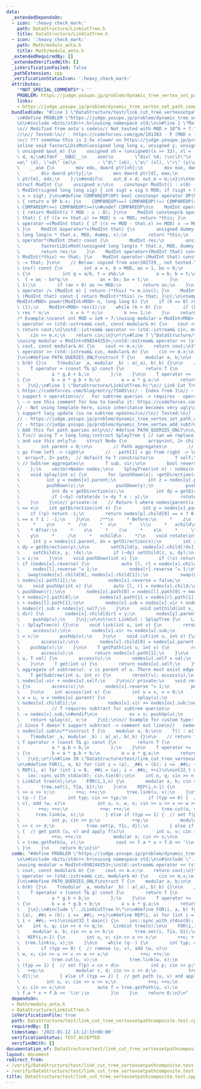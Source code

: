 ```yaml
---
data:
  _extendedDependsOn:
  - icon: ':heavy_check_mark:'
    path: DataStructure/LinkCutTree.h
    title: DataStructure/LinkCutTree.h
  - icon: ':heavy_check_mark:'
    path: Math/modulo_anta.h
    title: Math/modulo_anta.h
  _extendedRequiredBy: []
  _extendedVerifiedWith: []
  _isVerificationFailed: false
  _pathExtension: cpp
  _verificationStatusIcon: ':heavy_check_mark:'
  attributes:
    '*NOT_SPECIAL_COMMENTS*': ''
    PROBLEM: https://judge.yosupo.jp/problem/dynamic_tree_vertex_set_path_composite
    links:
    - https://judge.yosupo.jp/problem/dynamic_tree_vertex_set_path_composite
  bundledCode: "#line 1 \"DataStructure/test/link_cut_tree_vertexsetpathcomposite.test.cpp\"\
    \n#define PROBLEM \"https://judge.yosupo.jp/problem/dynamic_tree_vertex_set_path_composite\"\
    \n\n#include <bits/stdc++.h>\nusing namespace std;\n\n#line 1 \"Math/modulo_anta.h\"\
    \n// Modified from anta's code\n// Not tested with MOD > 10^9 + 7.\n// Slow?\n\
    //\n// Tested:\n// - https://codeforces.com/gym/101383 - F (MOD = 1e9+7, +, *)\n\
    \n// ??? somehow this is 2.5x slower on https://judge.yosupo.jp/problem/matrix_product\n\
    inline void fasterLLDivMod(unsigned long long x, unsigned y, unsigned &out_d,\
    \ unsigned &out_m) {\n    unsigned xh = (unsigned)(x >> 32), xl = (unsigned)x,\
    \ d, m;\n#ifdef __GNUC__\n    asm(\n        \"divl %4; \\n\\t\"\n        : \"\
    =a\" (d), \"=d\" (m)\n        : \"d\" (xh), \"a\" (xl), \"r\" (y)\n    );\n#else\n\
    \    __asm {\n        mov edx, dword ptr[xh];\n        mov eax, dword ptr[xl];\n\
    \        div dword ptr[y];\n        mov dword ptr[d], eax;\n        mov dword\
    \ ptr[m], edx;\n    };\n#endif\n    out_d = d; out_m = m;\n}\n\ntemplate<int MOD>\n\
    struct ModInt {\n    unsigned x;\n\n    constexpr ModInt() : x(0) { }\n    constexpr\
    \ ModInt(signed long long sig) { int sigt = sig % MOD; if (sigt < 0) sigt += MOD;\
    \ x = sigt; }\n\n#define COMPAREOP(OP) bool constexpr operator OP(ModInt b) const\
    \ { return x OP b.x; }\n    COMPAREOP(==) COMPAREOP(!=) COMPAREOP(<) COMPAREOP(>)\
    \ COMPAREOP(<=) COMPAREOP(>=)\n#undef COMPAREOP\n\n    ModInt operator-() const\
    \ { return ModInt(x ? MOD - x : 0); }\n\n    ModInt constexpr& operator+=(ModInt\
    \ that) { if ((x += that.x) >= MOD) x -= MOD; return *this; }\n    ModInt constexpr&\
    \ operator-=(ModInt that) { if ((x += MOD - that.x) >= MOD) x -= MOD; return *this;\
    \ }\n    ModInt &operator*=(ModInt that) {\n        unsigned dummy;\n        fasterLLDivMod((unsigned\
    \ long long)x * that.x, MOD, dummy, x);\n        return *this;\n    }\n    ModInt\
    \ operator*(ModInt that) const {\n        ModInt res;\n        unsigned dummy;\n\
    \        fasterLLDivMod((unsigned long long)x * that.x, MOD, dummy, res.x);\n\
    \        return res;\n    }\n    ModInt operator+(ModInt that) const { return\
    \ ModInt(*this) += that; }\n    ModInt operator-(ModInt that) const { return ModInt(*this)\
    \ -= that; }\n\n    // Below: copied from user202729_, not tested.\n    ModInt\
    \ inv() const {\n        int a = x, b = MOD, ax = 1, bx = 0;\n        while (b)\
    \ {\n            int q = a/b, t = a%b;\n            a = b; b = t;\n          \
    \  t = ax - bx*q;\n            ax = bx; bx = t;\n        }\n        assert(a ==\
    \ 1);\n        if (ax < 0) ax += MOD;\n        return ax;\n    }\n    ModInt&\
    \ operator /= (ModInt m) { return (*this) *= m.inv(); }\n    ModInt operator /\
    \ (ModInt that) const { return ModInt(*this) /= that; }\n};\n\ntemplate<int MOD>\n\
    ModInt<MOD> power(ModInt<MOD> n, long long k) {\n    if (k == 0) return ModInt<MOD>\
    \ (1);\n    ModInt<MOD> res(1);\n    while (k > 0) {\n        if (k & 1) res =\
    \ res * n;\n        n = n * n;\n        k >>= 1;\n    }\n    return res;\n}\n\n\
    /* Example:\nconst int MOD = 1e9 + 7;\nusing modular = ModInt<MOD>;\n\nstd::ostream&\
    \ operator << (std::ostream& cout, const modular& m) {\n    cout << m.x;\n   \
    \ return cout;\n}\nstd::istream& operator >> (std::istream& cin, modular& m) {\n\
    \    cin >> m.x;\n    return cin;\n}\n*/\n#line 7 \"DataStructure/test/link_cut_tree_vertexsetpathcomposite.test.cpp\"\
    \nusing modular = ModInt<998244353>;\nstd::ostream& operator << (std::ostream&\
    \ cout, const modular& m) {\n    cout << m.x;\n    return cout;\n}\nstd::istream&\
    \ operator >> (std::istream& cin, modular& m) {\n    cin >> m.x;\n    return cin;\n\
    }\n\n#define PATH_QUERIES_ONLY\nstruct T {\n    modular a, b;\n\n    T() : a(1),\
    \ b(0) {}\n    T(modular _a, modular _b) : a(_a), b(_b) {}\n\n    // return f(g())\n\
    \    T operator + (const T& g) const {\n        return T {\n            a * g.a,\n\
    \            a * g.b + b,\n        };\n    }\n\n    T operator += (const T& g)\
    \ {\n        b = a * g.b + b;\n        a = a * g.a;\n        return *this;\n \
    \   }\n};\n#line 1 \"DataStructure/LinkCutTree.h\"\n// Link Cut Tree; copied from\
    \ https://codeforces.com/blog/entry/75885\n// - Index from 1\n// - T needs to\
    \ support + operation\n//   For subtree queries -> requires - operation\n//  \
    \ --> see this comment for how to handle it: https://codeforces.com/blog/entry/67637?#comment-650424\n\
    // - Not using template here, since inheritance becomes very ugly\n// - Doesn't\
    \ support lazy update (so no subtree updates)\n//\n// Tested:\n// - https://judge.yosupo.jp/problem/dynamic_tree_subtree_add_subtree_sum\n\
    // - https://judge.yosupo.jp/problem/dynamic_tree_vertex_set_path_composite\n\
    // - https://judge.yosupo.jp/problem/dynamic_tree_vertex_add_subtree_sum\n\n//\
    \ Add this for path queries only\n// #define PATH_QUERIES_ONLY\n\n// TODO: Specify\
    \ T\n// using T = long long;\nstruct SplayTree { // can we replace SplayTreeById\
    \ and use this only?\n    struct Node {\n        array<int, 2> child = {0, 0};\n\
    \        int parent = 0;\n\n        // Path aggregates\n        // - path[0] =\
    \ go from left -> right\n        // - path[1] = go from right -> left\n      \
    \  array<T, 2> path;  // default to T constructor\n        T self;\n\n       \
    \ // Subtree aggregates\n        T sub, vir;\n\n        bool reverse = false;\n\
    \    };\n    vector<Node> nodes;\n\n    SplayTree(int n) : nodes(n + 1) {}\n\n\
    \    void splay(int x) {\n        for (pushDown(x); ~getDirection(x); ) {\n  \
    \          int y = nodes[x].parent;\n            int z = nodes[y].parent;\n  \
    \          pushDown(z);\n            pushDown(y);\n            pushDown(x);\n\
    \            int dx = getDirection(x);\n            int dy = getDirection(y);\n\
    \            if (~dy) rotate(dx != dy ? x : y);\n            rotate(x);\n    \
    \    }\n    }\n\n// private:\n    // Return t where nodes[parent(x)].child[t]\
    \ == x\n    int getDirection(int x) {\n        int p = nodes[x].parent;\n    \
    \    if (!p) return -1;\n        return nodes[p].child[0] == x ? 0 : nodes[p].child[1]\
    \ == x ? 1 : -1;\n    }\n\n    /**\n     * Before:\n     *    z\n     *    |\n\
    \     *    y\n     *   /\n     *  x\n     *   \\\n     *   xchild\n     * \n \
    \    * After:\n     *    z\n     *    |\n     *    x\n     *     \\\n     *  \
    \    y\n     *     /\n     *   xchild\n     */\n    void rotate(int x) {\n   \
    \     int y = nodes[x].parent, dx = getDirection(x);\n        int z = nodes[y].parent,\
    \ dy = getDirection(y);\n\n        setChild(y, nodes[x].child[!dx], dx);\n   \
    \     setChild(x, y, !dx);\n        if (~dy) setChild(z, x, dy);\n        nodes[x].parent\
    \ = z;\n    }\n\n    void pushDown(int x) {\n        if (!x) return;\n       \
    \ if (nodes[x].reverse) {\n            auto [l, r] = nodes[x].child;\n       \
    \     nodes[l].reverse ^= 1;\n            nodes[r].reverse ^= 1;\n\n         \
    \   swap(nodes[x].child[0], nodes[x].child[1]);\n            swap(nodes[x].path[0],\
    \ nodes[x].path[1]);\n            nodes[x].reverse = false;\n        }\n    }\n\
    \n    void pushUp(int x) {\n        auto [l, r] = nodes[x].child;\n        pushDown(l);\
    \ pushDown(r);\n\n        nodes[x].path[0] = nodes[l].path[0] + nodes[x].self\
    \ + nodes[r].path[0];\n        nodes[x].path[1] = nodes[r].path[1] + nodes[x].self\
    \ + nodes[l].path[1];\n\n        nodes[x].sub = nodes[x].vir + nodes[l].sub +\
    \ nodes[r].sub + nodes[x].self;\n    }\n\n    void setChild(int x, int y, int\
    \ dir) {\n        nodes[x].child[dir] = y;\n        nodes[y].parent = x;\n   \
    \     pushUp(x);\n    }\n};\n\nstruct LinkCut : SplayTree {\n    LinkCut(int n)\
    \ : SplayTree(n) {}\n\n    void link(int u, int v) {\n        reroot(u);\n   \
    \     access(v);\n\n        nodes[v].vir += nodes[u].sub;\n        nodes[u].parent\
    \ = v;\n        pushUp(v);\n    }\n\n    void cut(int u, int v) {\n        reroot(u);\n\
    \        access(v);\n\n        nodes[v].child[0] = nodes[u].parent = 0;\n    \
    \    pushUp(v);\n    }\n\n    T getPath(int u, int v) {\n        reroot(u);\n\
    \        access(v);\n        return nodes[v].path[1];\n    }\n\n    void set(int\
    \ u, T val) {\n        access(u);\n        nodes[u].self = val;\n        pushUp(u);\n\
    \    }\n\n    T get(int u) {\n        return nodes[u].self;\n    }\n\n    // Get\
    \ aggregate of subtree(u). v is parent of u. There must exist edge(v, u) (?)\n\
    \    T getSubtree(int u, int v) {\n        reroot(v); access(u);\n        return\
    \ nodes[u].vir + nodes[u].self;\n    }\n\n// private:\n    void reroot(int x)\
    \ {\n        access(x);\n        nodes[x].reverse ^= 1;\n        pushDown(x);\n\
    \    }\n\n    int access(int x) {\n        int u = x, v = 0;\n        for (; u;\
    \ v = u, u = nodes[u].parent) {\n            splay(u);\n            int& ov =\
    \ nodes[u].child[1];\n            nodes[u].vir += nodes[ov].sub;\n#ifndef PATH_QUERIES_ONLY\n\
    \            // T requires subtract for subtree queries\n            nodes[u].vir\
    \ -= nodes[v].sub;\n#endif\n\n            ov = v; pushUp(u);\n        }\n    \
    \    return splay(x), v;\n    }\n};\n\n// Example for custom type: // https://judge.yosupo.jp/problem/dynamic_tree_vertex_set_path_composite\n\
    // Since T doesn't support subtract -> comment out line\n//   nodes[u].vir -=\
    \ nodes[v].sub\n/**\nstruct T {\n    modular a, b;\n\n    T() : a(1), b(0) {}\n\
    \    T(modular _a, modular _b) : a(_a), b(_b) {}\n\n    // return f(g())\n   \
    \ T operator + (const T& g) const {\n        return T {\n            a * g.a,\n\
    \            a * g.b + b,\n        };\n    }\n\n    T operator += (const T& g)\
    \ {\n        b = a * g.b + b;\n        a = a * g.a;\n        return *this;\n \
    \   }\n};\n*/\n#line 39 \"DataStructure/test/link_cut_tree_vertexsetpathcomposite.test.cpp\"\
    \n\n#define FOR(i, a, b) for (int i = (a), _##i = (b); i <= _##i; ++i)\n#define\
    \ REP(i, a) for (int i = 0, _##i = (a); i < _##i; ++i)\n\nint32_t main() {\n \
    \   ios::sync_with_stdio(0); cin.tie(0);\n\n    int n, q; cin >> n >> q;\n   \
    \ LinkCut tree(n);\n\n    FOR(i,1,n) {\n        modular a, b; cin >> a >> b;\n\
    \        tree.set(i, T{a, b});\n    }\n\n    REP(i,n-1) {\n        int u, v; cin\
    \ >> u >> v;\n        ++u; ++v;\n        tree.link(u, v);\n    }\n\n    while\
    \ (q--) {\n        int typ; cin >> typ;\n        if (typ == 0) {  // remove (u,\
    \ v), add (w, x)\n            int u, v, w, x; cin >> u >> v >> w >> x;\n     \
    \       ++u; ++v;\n            ++w; ++x;\n            tree.cut(u, v);\n      \
    \      tree.link(w, x);\n        } else if (typ == 1) {  // set f(p) = cx + d\n\
    \            int p; cin >> p;\n            ++p;\n            modular c, d; cin\
    \ >> c >> d;\n            tree.set(p, T{c, d});\n        } else if (typ == 2)\
    \ {  // get path (u, v) and apply f(x)\n            int u, v; cin >> u >> v;\n\
    \            ++u; ++v;\n            modular x; cin >> x;\n\n            auto f\
    \ = tree.getPath(u, v);\n            cout << f.a * x + f.b << '\\n';\n       \
    \ }\n    }\n    return 0;\n}\n"
  code: "#define PROBLEM \"https://judge.yosupo.jp/problem/dynamic_tree_vertex_set_path_composite\"\
    \n\n#include <bits/stdc++.h>\nusing namespace std;\n\n#include \"../../Math/modulo_anta.h\"\
    \nusing modular = ModInt<998244353>;\nstd::ostream& operator << (std::ostream&\
    \ cout, const modular& m) {\n    cout << m.x;\n    return cout;\n}\nstd::istream&\
    \ operator >> (std::istream& cin, modular& m) {\n    cin >> m.x;\n    return cin;\n\
    }\n\n#define PATH_QUERIES_ONLY\nstruct T {\n    modular a, b;\n\n    T() : a(1),\
    \ b(0) {}\n    T(modular _a, modular _b) : a(_a), b(_b) {}\n\n    // return f(g())\n\
    \    T operator + (const T& g) const {\n        return T {\n            a * g.a,\n\
    \            a * g.b + b,\n        };\n    }\n\n    T operator += (const T& g)\
    \ {\n        b = a * g.b + b;\n        a = a * g.a;\n        return *this;\n \
    \   }\n};\n#include \"../LinkCutTree.h\"\n\n#define FOR(i, a, b) for (int i =\
    \ (a), _##i = (b); i <= _##i; ++i)\n#define REP(i, a) for (int i = 0, _##i = (a);\
    \ i < _##i; ++i)\n\nint32_t main() {\n    ios::sync_with_stdio(0); cin.tie(0);\n\
    \n    int n, q; cin >> n >> q;\n    LinkCut tree(n);\n\n    FOR(i,1,n) {\n   \
    \     modular a, b; cin >> a >> b;\n        tree.set(i, T{a, b});\n    }\n\n \
    \   REP(i,n-1) {\n        int u, v; cin >> u >> v;\n        ++u; ++v;\n      \
    \  tree.link(u, v);\n    }\n\n    while (q--) {\n        int typ; cin >> typ;\n\
    \        if (typ == 0) {  // remove (u, v), add (w, x)\n            int u, v,\
    \ w, x; cin >> u >> v >> w >> x;\n            ++u; ++v;\n            ++w; ++x;\n\
    \            tree.cut(u, v);\n            tree.link(w, x);\n        } else if\
    \ (typ == 1) {  // set f(p) = cx + d\n            int p; cin >> p;\n         \
    \   ++p;\n            modular c, d; cin >> c >> d;\n            tree.set(p, T{c,\
    \ d});\n        } else if (typ == 2) {  // get path (u, v) and apply f(x)\n  \
    \          int u, v; cin >> u >> v;\n            ++u; ++v;\n            modular\
    \ x; cin >> x;\n\n            auto f = tree.getPath(u, v);\n            cout <<\
    \ f.a * x + f.b << '\\n';\n        }\n    }\n    return 0;\n}\n"
  dependsOn:
  - Math/modulo_anta.h
  - DataStructure/LinkCutTree.h
  isVerificationFile: true
  path: DataStructure/test/link_cut_tree_vertexsetpathcomposite.test.cpp
  requiredBy: []
  timestamp: '2022-01-12 13:12:33+08:00'
  verificationStatus: TEST_ACCEPTED
  verifiedWith: []
documentation_of: DataStructure/test/link_cut_tree_vertexsetpathcomposite.test.cpp
layout: document
redirect_from:
- /verify/DataStructure/test/link_cut_tree_vertexsetpathcomposite.test.cpp
- /verify/DataStructure/test/link_cut_tree_vertexsetpathcomposite.test.cpp.html
title: DataStructure/test/link_cut_tree_vertexsetpathcomposite.test.cpp
---
```

